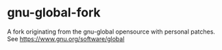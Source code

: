 # gnu-global-fork
A fork originating from the gnu-global opensource with personal patches. See https://www.gnu.org/software/global
